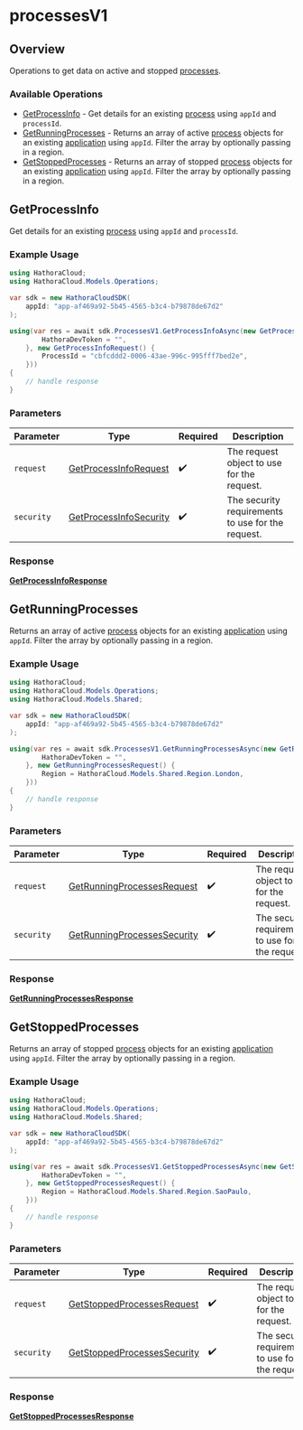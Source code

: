 # processesV1

## Overview

Operations to get data on active and stopped [processes](https://hathora.dev/docs/concepts/hathora-entities#process).

### Available Operations

* [GetProcessInfo](#getprocessinfo) - Get details for an existing [process](https://hathora.dev/docs/concepts/hathora-entities#process) using `appId` and `processId`.
* [GetRunningProcesses](#getrunningprocesses) - Returns an array of active [process](https://hathora.dev/docs/concepts/hathora-entities#process) objects for an existing [application](https://hathora.dev/docs/concepts/hathora-entities#application) using `appId`. Filter the array by optionally passing in a region.
* [GetStoppedProcesses](#getstoppedprocesses) - Returns an array of stopped [process](https://hathora.dev/docs/concepts/hathora-entities#process) objects for an existing [application](https://hathora.dev/docs/concepts/hathora-entities#application) using `appId`. Filter the array by optionally passing in a region.

## GetProcessInfo

Get details for an existing [process](https://hathora.dev/docs/concepts/hathora-entities#process) using `appId` and `processId`.

### Example Usage

```csharp
using HathoraCloud;
using HathoraCloud.Models.Operations;

var sdk = new HathoraCloudSDK(
    appId: "app-af469a92-5b45-4565-b3c4-b79878de67d2"
);

using(var res = await sdk.ProcessesV1.GetProcessInfoAsync(new GetProcessInfoSecurity() {
        HathoraDevToken = "",
    }, new GetProcessInfoRequest() {
        ProcessId = "cbfcddd2-0006-43ae-996c-995fff7bed2e",
    }))
{
    // handle response
}
```

### Parameters

| Parameter                                                                   | Type                                                                        | Required                                                                    | Description                                                                 |
| --------------------------------------------------------------------------- | --------------------------------------------------------------------------- | --------------------------------------------------------------------------- | --------------------------------------------------------------------------- |
| `request`                                                                   | [GetProcessInfoRequest](../../models/operations/GetProcessInfoRequest.md)   | :heavy_check_mark:                                                          | The request object to use for the request.                                  |
| `security`                                                                  | [GetProcessInfoSecurity](../../models/operations/GetProcessInfoSecurity.md) | :heavy_check_mark:                                                          | The security requirements to use for the request.                           |


### Response

**[GetProcessInfoResponse](../../models/operations/GetProcessInfoResponse.md)**


## GetRunningProcesses

Returns an array of active [process](https://hathora.dev/docs/concepts/hathora-entities#process) objects for an existing [application](https://hathora.dev/docs/concepts/hathora-entities#application) using `appId`. Filter the array by optionally passing in a region.

### Example Usage

```csharp
using HathoraCloud;
using HathoraCloud.Models.Operations;
using HathoraCloud.Models.Shared;

var sdk = new HathoraCloudSDK(
    appId: "app-af469a92-5b45-4565-b3c4-b79878de67d2"
);

using(var res = await sdk.ProcessesV1.GetRunningProcessesAsync(new GetRunningProcessesSecurity() {
        HathoraDevToken = "",
    }, new GetRunningProcessesRequest() {
        Region = HathoraCloud.Models.Shared.Region.London,
    }))
{
    // handle response
}
```

### Parameters

| Parameter                                                                             | Type                                                                                  | Required                                                                              | Description                                                                           |
| ------------------------------------------------------------------------------------- | ------------------------------------------------------------------------------------- | ------------------------------------------------------------------------------------- | ------------------------------------------------------------------------------------- |
| `request`                                                                             | [GetRunningProcessesRequest](../../models/operations/GetRunningProcessesRequest.md)   | :heavy_check_mark:                                                                    | The request object to use for the request.                                            |
| `security`                                                                            | [GetRunningProcessesSecurity](../../models/operations/GetRunningProcessesSecurity.md) | :heavy_check_mark:                                                                    | The security requirements to use for the request.                                     |


### Response

**[GetRunningProcessesResponse](../../models/operations/GetRunningProcessesResponse.md)**


## GetStoppedProcesses

Returns an array of stopped [process](https://hathora.dev/docs/concepts/hathora-entities#process) objects for an existing [application](https://hathora.dev/docs/concepts/hathora-entities#application) using `appId`. Filter the array by optionally passing in a region.

### Example Usage

```csharp
using HathoraCloud;
using HathoraCloud.Models.Operations;
using HathoraCloud.Models.Shared;

var sdk = new HathoraCloudSDK(
    appId: "app-af469a92-5b45-4565-b3c4-b79878de67d2"
);

using(var res = await sdk.ProcessesV1.GetStoppedProcessesAsync(new GetStoppedProcessesSecurity() {
        HathoraDevToken = "",
    }, new GetStoppedProcessesRequest() {
        Region = HathoraCloud.Models.Shared.Region.SaoPaulo,
    }))
{
    // handle response
}
```

### Parameters

| Parameter                                                                             | Type                                                                                  | Required                                                                              | Description                                                                           |
| ------------------------------------------------------------------------------------- | ------------------------------------------------------------------------------------- | ------------------------------------------------------------------------------------- | ------------------------------------------------------------------------------------- |
| `request`                                                                             | [GetStoppedProcessesRequest](../../models/operations/GetStoppedProcessesRequest.md)   | :heavy_check_mark:                                                                    | The request object to use for the request.                                            |
| `security`                                                                            | [GetStoppedProcessesSecurity](../../models/operations/GetStoppedProcessesSecurity.md) | :heavy_check_mark:                                                                    | The security requirements to use for the request.                                     |


### Response

**[GetStoppedProcessesResponse](../../models/operations/GetStoppedProcessesResponse.md)**

